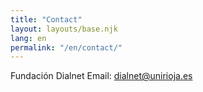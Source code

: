 ```yaml
---
title: "Contact"
layout: layouts/base.njk
lang: en
permalink: "/en/contact/"
---
```

Fundación Dialnet
Email: dialnet@unirioja.es


